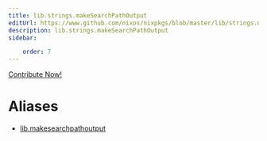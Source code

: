 ```yaml
---
title: lib.strings.makeSearchPathOutput
editUrl: https://www.github.com/nixos/nixpkgs/blob/master/lib/strings.nix#L260C5
description: lib.strings.makeSearchPathOutput
sidebar:

    order: 7
---
```


<a href="https://www.github.com/nixos/nixpkgs/blob/master/lib/strings.nix#L260C5">Contribute Now!</a>


# Aliases

- [lib.makesearchpathoutput](/nix-doc-comments/reference/lib/lib-makesearchpathoutput)


